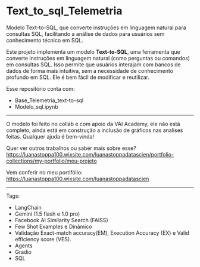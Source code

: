 # Text_to_sql_Telemetria
Modelo Text-to-SQL, que converte instruções em linguagem natural para consultas SQL, facilitando a análise de dados para usuários sem conhecimento técnico em SQL.

Este projeto implementa um modelo **Text-to-SQL**, uma ferramenta que converte instruções em linguagem natural (como perguntas ou comandos) em consultas SQL. 
Isso permite que usuários interajam com bancos de dados de forma mais intuitiva, sem a necessidade de conhecimento profundo em SQL. Ele é bem fácil de modificar e reutilizar.

Esse repositório conta com: 
- Base_Telemetria_text-to-sql
- Modelo_sql.ipynb

------------------------------------------------------------------------------------------------------------------------
O modelo foi feito no collab e com apoio da VAI Academy, ele não está completo, ainda está em construção a inclusão de gráficos nas analises feitas. Qualquer ajuda é bem-vinda!

Quer ver outros trabalhos ou saber mais sobre esse? 
https://luanastoppa100.wixsite.com/luanastoppadatascien/portfolio-collections/my-portfolio/meu-projeto

Vem conferir no meu portifólio:
https://luanastoppa100.wixsite.com/luanastoppadatascien

------------------------------------------------------------------------------------------------------------------------
Tags:
- LangChain
- Gemini (1.5 flash e 1.0 pro)
- Facebook AI Similarity Search (FAISS)
- Few Shot Examples e Dinâmico
- Validação Exact-match accuracy(EM), Execution Accuracy (EX) e Valid efficiency score (VES).
- Agents
- Gradio
- SQL
